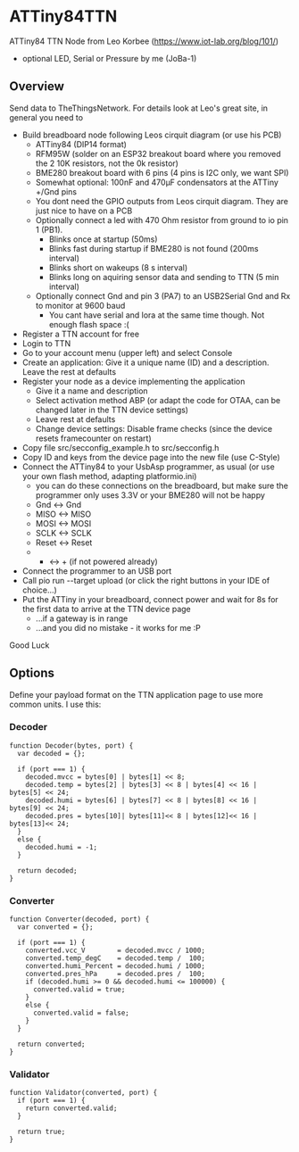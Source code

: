 # ATTiny84TTN
ATTiny84 TTN Node from Leo Korbee (https://www.iot-lab.org/blog/101/) 
+ optional LED, Serial or Pressure by me (JoBa-1)

## Overview

Send data to TheThingsNetwork. For details look at Leo's great site, in general you need to

* Build breadboard node following Leos cirquit diagram (or use his PCB)
    * ATTiny84 (DIP14 format)
    * RFM95W (solder on an ESP32 breakout board where you removed the 2 10K resistors, not the 0k resistor)
    * BME280 breakout board with 6 pins (4 pins is I2C only, we want SPI)
    * Somewhat optional: 100nF and 470µF condensators at the ATTiny +/Gnd pins
    * You dont need the GPIO outputs from Leos cirquit diagram. They are just nice to have on a PCB
    * Optionally connect a led with 470 Ohm resistor from ground to io pin 1 (PB1).
        * Blinks once at startup (50ms)
        * Blinks fast during startup if BME280 is not found (200ms interval)
        * Blinks short on wakeups (8 s interval)
        * Blinks long on aquiring sensor data and sending to TTN (5 min interval)
    * Optionally connect Gnd and pin 3 (PA7) to an USB2Serial Gnd and Rx to monitor at 9600 baud
        * You cant have serial and lora at the same time though. Not enough flash space :(
* Register a TTN account for free
* Login to TTN
* Go to your account menu (upper left) and select Console
* Create an application: Give it a unique name (ID) and a description. Leave the rest at defaults
* Register your node as a device implementing the application
    * Give it a name and description
    * Select activation method ABP (or adapt the code for OTAA, can be changed later in the TTN device settings)
    * Leave rest at defaults
    * Change device settings: Disable frame checks (since the device resets framecounter on restart)
* Copy file src/secconfig_example.h to src/secconfig.h 
* Copy ID and keys from the device page into the new file (use C-Style)
* Connect the ATTiny84 to your UsbAsp programmer, as usual (or use your own flash method, adapting platformio.ini)
    * you can do these connections on the breadboard, but make sure the programmer only uses 3.3V or your BME280 will not be happy
    * Gnd  <-> Gnd
    * MISO <-> MISO
    * MOSI <-> MOSI
    * SCLK <-> SCLK
    * Reset <-> Reset
    *  +   <-> + (if not powered already)
* Connect the programmer to an USB port
* Call pio run --target upload (or click the right buttons in your IDE of choice...)
* Put the ATTiny in your breadboard, connect power and wait for 8s for the first data to arrive at the TTN device page
    * ...if a gateway is in range
    * ...and you did no mistake - it works for me :P
    
Good Luck
    
## Options

Define your payload format on the TTN application page to use more common units. I use this:

### Decoder
```
function Decoder(bytes, port) {
  var decoded = {};
  
  if (port === 1) {
    decoded.mvcc = bytes[0] | bytes[1] << 8;
    decoded.temp = bytes[2] | bytes[3] << 8 | bytes[4] << 16 | bytes[5] << 24;
    decoded.humi = bytes[6] | bytes[7] << 8 | bytes[8] << 16 | bytes[9] << 24;
    decoded.pres = bytes[10]| bytes[11]<< 8 | bytes[12]<< 16 | bytes[13]<< 24;
  }
  else {
    decoded.humi = -1;
  }

  return decoded;
}
```
### Converter
```
function Converter(decoded, port) {
  var converted = {};

  if (port === 1) {
    converted.vcc_V        = decoded.mvcc / 1000;
    converted.temp_degC    = decoded.temp /  100;
    converted.humi_Percent = decoded.humi / 1000;
    converted.pres_hPa     = decoded.pres /  100;
    if (decoded.humi >= 0 && decoded.humi <= 100000) {
      converted.valid = true;
    }
    else {
      converted.valid = false;
    }
  }

  return converted;
}
```
### Validator
```
function Validator(converted, port) {
  if (port === 1) {
    return converted.valid;
  }
  
  return true;
}
```
